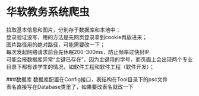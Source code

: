 # 华软教务系统爬虫

拉取基本信息和图片，分别存于数据库和本地中；  
登录验证没写，用的方法是先网页登录拿到cookie再放进来；  
图片路径用的绝对路径，可能需要改一下；  
每次发起网络请求前会先休眠200-300ms，防止频率过快封IP  
可能会报数据库异常“主键已存在”，因为主键用的学号，而页面上会出现两个专业目录下都有该学生的情况，如软件工程和软件工程（软件开发）；  

###数据库
数据库配置在Config接口，表结构在Tool目录下的psc文件  
表名直接写在Database类里了，如果要改表名就改一下  